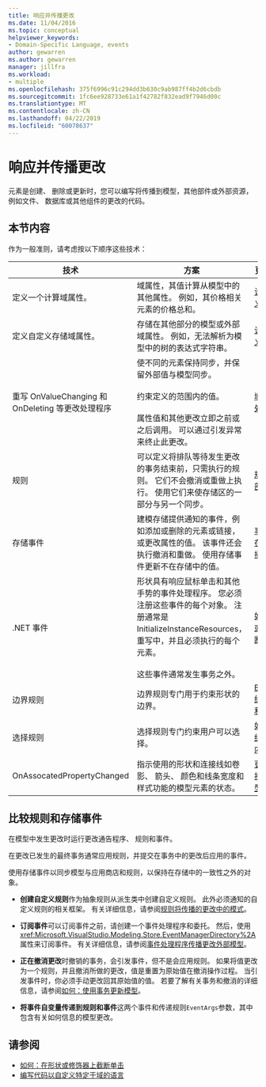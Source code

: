 ```yaml
---
title: 响应并传播更改
ms.date: 11/04/2016
ms.topic: conceptual
helpviewer_keywords:
- Domain-Specific Language, events
author: gewarren
ms.author: gewarren
manager: jillfra
ms.workload:
- multiple
ms.openlocfilehash: 375f6996c91c294dd3b630c9ab987ff4b2d6cbdb
ms.sourcegitcommit: 1fc6ee928733e61a1f42782f832ead9f7946d00c
ms.translationtype: MT
ms.contentlocale: zh-CN
ms.lasthandoff: 04/22/2019
ms.locfileid: "60078637"
---
```

# <a name="responding-to-and-propagating-changes"></a>响应并传播更改
元素是创建、 删除或更新时，您可以编写将传播到模型，其他部件或外部资源，例如文件、 数据库或其他组件的更改的代码。

## <a name="in-this-section"></a>本节内容
 作为一般准则，请考虑按以下顺序这些技术：

|技术|方案|更多相关信息|
|-|-|-|
|定义一个计算域属性。|域属性，其值计算从模型中的其他属性。 例如，其价格相关元素的价格总和。|[计算的和自定义的存储属性](../modeling/calculated-and-custom-storage-properties.md)|
|定义自定义存储域属性。|存储在其他部分的模型或外部域属性。 例如，无法解析为模型中的树的表达式字符串。|[计算的和自定义的存储属性](../modeling/calculated-and-custom-storage-properties.md)|
|重写 OnValueChanging 和 OnDeleting 等更改处理程序|使不同的元素保持同步，并保留外部值与模型同步。<br /><br /> 约束定义的范围内的值。<br /><br /> 属性值和其他更改立即之前或之后调用。 可以通过引发异常来终止此更改。|[域属性值更改处理程序](../modeling/domain-property-value-change-handlers.md)|
|规则|可以定义将排队等待发生更改的事务结束前，只需执行的规则。 它们不会撤消或重做上执行。 使用它们来使存储区的一部分与另一个同步。|[规则在模型内部传播更改](../modeling/rules-propagate-changes-within-the-model.md)|
|存储事件|建模存储提供通知的事件，例如添加或删除的元素或链接，或更改属性的值。 该事件还会执行撤消和重做。 使用存储事件更新不在存储中的值。|[事件处理程序在模型外部传播更改](../modeling/event-handlers-propagate-changes-outside-the-model.md)|
|.NET 事件|形状具有响应鼠标单击和其他手势的事件处理程序。 您必须注册这些事件的每个对象。 注册通常是 InitializeInstanceResources，重写中，并且必须执行的每个元素。<br /><br /> 这些事件通常发生事务之外。|[如何：在形状或修饰器上截断单击](../modeling/how-to-intercept-a-click-on-a-shape-or-decorator.md)|
|边界规则|边界规则专门用于约束形状的边界。|[BoundsRules 约束形状位置和大小](/visualstudio/modeling/boundsrules-constrain-shape-location-and-size?view=vs-2015)|
|选择规则|选择规则专门约束用户可以选择。|[如何：访问和约束当前选定内容](../modeling/how-to-access-and-constrain-the-current-selection.md)|
|OnAssocatedPropertyChanged|指示使用的形状和连接线如卷影、 箭头、 颜色和线条宽度和样式功能的模型元素的状态。|[更新形状和连接线以反映模型](../modeling/updating-shapes-and-connectors-to-reflect-the-model.md)|

## <a name="comparing-rules-and-store-events"></a>**比较规则和存储事件**
 在模型中发生更改时运行更改通告程序、 规则和事件。

 在更改已发生的最终事务通常应用规则，并提交在事务中的更改后应用的事件。

 使用存储事件以同步模型与应用商店和规则，以保持在存储中的一致性之外的对象。

- **创建自定义规则**作为抽象规则从派生类中创建自定义规则。 此外必须通知的自定义规则的相关框架。 有关详细信息，请参阅[规则将传播的更改中的模式](../modeling/rules-propagate-changes-within-the-model.md)。

- **订阅事件**可以订阅事件之前，请创建一个事件处理程序和委托。 然后，使用<xref:Microsoft.VisualStudio.Modeling.Store.EventManagerDirectory%2A>属性来订阅事件。 有关详细信息，请参阅[事件处理程序传播更改外部模型](../modeling/event-handlers-propagate-changes-outside-the-model.md)。

- **正在撤消更改**时撤销的事务，会引发事件，但不是会应用规则。 如果将值更改为一个规则，并且撤消所做的更改，值是重置为原始值在撤消操作过程。 当引发事件时，你必须手动更改回其原始值的值。 若要了解有关事务和撤消的详细信息，请参阅[如何：使用事务更新模型](../modeling/how-to-use-transactions-to-update-the-model.md)。

- **将事件自变量传递到规则和事件**这两个事件和传递规则`EventArgs`参数，其中包含有关如何信息的模型更改。

## <a name="see-also"></a>请参阅

- [如何：在形状或修饰器上截断单击](../modeling/how-to-intercept-a-click-on-a-shape-or-decorator.md)
- [编写代码以自定义特定于域的语言](../modeling/writing-code-to-customise-a-domain-specific-language.md)
